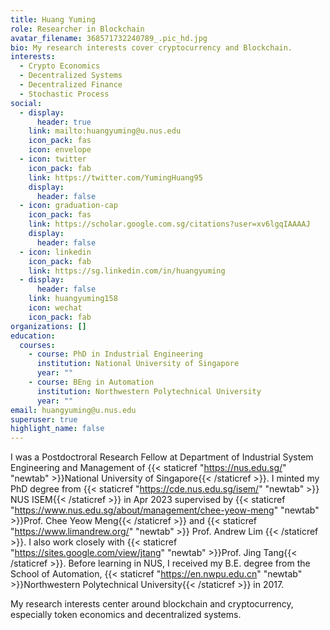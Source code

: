 ```yaml
---
title: Huang Yuming
role: Researcher in Blockchain
avatar_filename: 368571732240789_.pic_hd.jpg
bio: My research interests cover cryptocurrency and Blockchain.
interests:
  - Crypto Economics
  - Decentralized Systems
  - Decentralized Finance
  - Stochastic Process
social:
  - display:
      header: true
    link: mailto:huangyuming@u.nus.edu
    icon_pack: fas
    icon: envelope
  - icon: twitter
    icon_pack: fab
    link: https://twitter.com/YumingHuang95
    display:
      header: false
  - icon: graduation-cap
    icon_pack: fas
    link: https://scholar.google.com.sg/citations?user=xv6lgqIAAAAJ
    display:
      header: false
  - icon: linkedin
    icon_pack: fab
    link: https://sg.linkedin.com/in/huangyuming
  - display:
      header: false
    link: huangyuming158
    icon: wechat
    icon_pack: fab
organizations: []
education:
  courses:
    - course: PhD in Industrial Engineering
      institution: National University of Singapore
      year: ""
    - course: BEng in Automation
      institution: Northwestern Polytechnical University
      year: ""
email: huangyuming@u.nus.edu
superuser: true
highlight_name: false
---
```

I was a Postdoctroral Research Fellow at Department of Industrial System Engineering and Management of {{< staticref "https://nus.edu.sg/" "newtab" >}}National University of Singapore{{< /staticref >}}. I  minted my PhD degree from {{< staticref "https://cde.nus.edu.sg/isem/" "newtab" >}} NUS ISEM{{< /staticref >}} in Apr 2023 supervised by {{< staticref "https://www.nus.edu.sg/about/management/chee-yeow-meng" "newtab" >}}Prof. Chee Yeow Meng{{< /staticref >}} and {{< staticref "https://www.limandrew.org/" "newtab" >}} Prof. Andrew Lim {{< /staticref >}}. I also work closely with {{< staticref "https://sites.google.com/view/jtang" "newtab" >}}Prof. Jing Tang{{< /staticref >}}. Before learning in NUS, I received my B.E. degree from the School of Automation, {{< staticref "https://en.nwpu.edu.cn" "newtab" >}}Northwestern Polytechnical University{{< /staticref >}} in 2017. 

My research interests center around blockchain and cryptocurrency, especially token economics and decentralized systems.